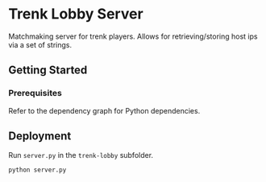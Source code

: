# Trenk Lobby Server
Matchmaking server for trenk players. Allows for retrieving/storing host ips via a set of strings.

## Getting Started

### Prerequisites

Refer to the dependency graph for Python dependencies.

## Deployment

Run `server.py` in the `trenk-lobby` subfolder.

```
python server.py
```
